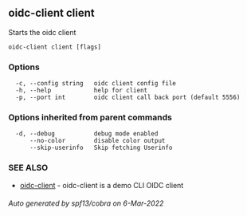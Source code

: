 ## oidc-client client

Starts the oidc client

```
oidc-client client [flags]
```

### Options

```
  -c, --config string   oidc client config file
  -h, --help            help for client
  -p, --port int        oidc client call back port (default 5556)
```

### Options inherited from parent commands

```
  -d, --debug           debug mode enabled
      --no-color        disable color output
      --skip-userinfo   Skip fetching Userinfo
```

### SEE ALSO

* [oidc-client](oidc-client.md)	 - oidc-client is a demo CLI OIDC client

###### Auto generated by spf13/cobra on 6-Mar-2022
